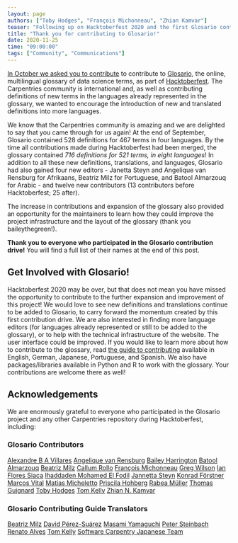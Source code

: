 ```yaml
---
layout: page
authors: ["Toby Hodges", "François Michonneau", "Zhian Kamvar"]
teaser: "Following up on Hacktoberfest 2020 and the first Glosario contribution drive."
title: "Thank you for contributing to Glosario!"
date: 2020-11-25
time: "09:00:00"
tags: ["Community", "Communications"]
---
```


[In October we asked you to contribute][hacktoberfest-post] to contribute to [Glosario][glosario], the online, multilingual glossary of data science terms, as part of [Hacktoberfest][hacktoberfest].
The Carpentries community is international and, as well as contributing definitions of new terms in the languages already represented in the glossary, we wanted to encourage the introduction of new and translated definitions into more languages. 

We know that the Carpentries community is amazing and we are delighted to say that you came through for us again! At the end of September, Glosario contained 528 definitions for 467 terms in four languages. By the time all contributions made during Hacktoberfest had been merged, the glossary contained _716 definitions for 521 terms, in eight languages_! In addition to all these new definitions, translations, and languages, Glosario had also gained four new editors - Janetta Steyn and Angelique van Rensburg for Afrikaans, Beatriz Milz for Portuguese, and Batool Almarzouq for Arabic - and twelve new contributors (13 contributors before Hacktoberfest; 25 after).

The increase in contributions and expansion of the glossary also provided an opportunity for the maintainers to learn how they could improve the project infrastructure and the layout of the glossary (thank you baileythegreen!).

**Thank you to everyone who participated in the Glosario contribution drive!** You will find a full list of their names at the end of this post.

## Get Involved with Glosario!

Hacktoberfest 2020 may be over, but that does not mean you have missed the opportunity to contribute to the further expansion and improvement of this project! We would love to see new definitions and translations continue to be added to Glosario, to carry forward the momentum created by this first contribution drive. We are also interested in finding more language editors (for languages already represented or still to be added to the glossary), or to help with the technical infrastructure of the website. The user interface could be improved.  If you would like to learn more about how to contribute to the glossary, read [the guide to contributing][glosario-contributing] available in English, German, Japanese, Portuguese, and Spanish. We also have packages/libraries available in Python and R to work with the glossary. Your contributions are welcome there as well!

## Acknowledgements

We are enormously grateful to everyone who participated in the Glosario project and any other Carpentries repository during Hacktoberfest, including:

### Glosario Contributors

[Alexandre B A Villares](https://github.com/villares)
[Angelique van Rensburg](https://github.com/elletjies)
[Bailey Harrington](https://github.com/baileythegreen)
[Batool Almarzouq](https://github.com/BatoolMM)
[Beatriz Milz](https://github.com/beatrizmilz)
[Callum Rollo](https://github.com/callumrollo)
[François Michonneau](https://github.com/fmichonneau)
[Greg Wilson](https://github.com/gvwilson)
[Ian Flores Siaca](https://github.com/ian-flores)
[Ihaddaden Mohamed El Fodil](https://github.com/feddelegrand7)
[Jannetta Steyn](https://github.com/jsteyn)
[Konrad Förstner](https://github.com/konrad)
[Marcos Vital](https://github.com/marcosvital)
[Matias Micheletto](https://github.com/matiasmicheletto)
[Priscila Hohberg](https://github.com/pri-hoh)
[Rabea Müller](https://github.com/RabeaMue)
[Thomas Guignard](https://github.com/timtomch)
[Toby Hodges](https://github.com/tobyhodges)
[Tom Kelly](https://github.com/TomKellyGenetics)
[Zhian N. Kamvar](https://github.com/zkamvar)

### Glosario Contributing Guide Translators

[Beatriz Milz](https://github.com/beatrizmilz)
[David Pérez-Suárez](https://github.com/dpshelio)
[Masami Yamaguchi](https://github.com/masamiy)
[Peter Steinbach](https://github.com/psteinb)
[Renato Alves](https://github.com/unode)
[Tom Kelly](https://github.com/TomKellyGenetics)
[Software Carpentry Japanese Team](https://github.com/swcarpentry-ja)

[glosario]: https://carpentries.github.io/glosario/
[glosario-contributing]: https://docs.google.com/document/d/1tJVYv5U0chIRrtX7ZME5SltTI74pKncxsD8TT6tWvoE/edit?usp=sharing
[hacktoberfest]: https://hacktoberfest.digitalocean.com/
[hacktoberfest-post]: https://carpentries.org/blog/2020/10/hacktoberfest-2020-glosario/

